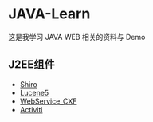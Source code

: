 # JAVA-Learn
这是我学习 JAVA WEB 相关的资料与 Demo







## J2EE组件

* [Shiro](https://github.com/volewu/JAVA-Learn/blob/master/%E7%AC%94%E8%AE%B0/Shiro/Shiro.md)
* [Lucene5](https://github.com/volewu/JAVA-Learn/blob/master/%E7%AC%94%E8%AE%B0/Lucene5/Lucene5.md)
* [WebService_CXF](https://github.com/volewu/JAVA-Learn/blob/master/%E7%AC%94%E8%AE%B0/WebService_CXF/WebService%20%E4%B9%8B%20CXF.md)
* [Activiti](https://github.com/volewu/JAVA-Learn/blob/master/%E7%AC%94%E8%AE%B0/Activiti/Activiti.md)

